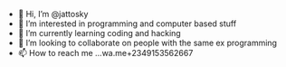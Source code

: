 - 👋 Hi, I’m @jattosky
- 👀 I’m interested in programming and computer based stuff
- 🌱 I’m currently learning coding and hacking
- 💞️ I’m looking to collaborate on people with the same ex programming 
- 📫 How to reach me ...wa.me+2349153562667

<!---
jattosky/jattosky is a ✨ special ✨ repository because its `README.md` (this file) appears on your GitHub profile.
You can click the Preview link to take a look at your changes.
--->
